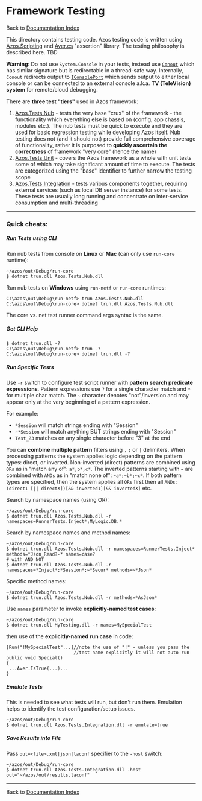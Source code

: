 # Framework Testing

Back to [Documentation Index](/src/documentation-index.md)


This directory contains testing code. Azos testing code is written using [Azos.Scripting](/src/Azos/Scripting) and
 [Aver.cs](/src/Azos/Aver.cs) "assertion" library. The testing philosophy is described here. TBD

**Warning**: Do not use `System.Console` in your tests, instead use [`Conout`](/src/Azos/Scripting) which has similar signature but is 
redirectable in a thread-safe way. Internally, `Conout` redirects output to [`IConsolePort`](/src/Azos/IO/Console) which 
sends output to either local console or can be connected to an external console a.k.a. **TV (TeleVision) system** 
for remote/cloud debugging.

There are **three test "tiers"** used in Azos framework:

1. [Azos.Tests.Nub](Azos.Tests.Nub) - tests the very base "crux" of the framework - the functionality 
 which everything else is based on (config, app chassis, modules etc.). The nub tests must be quick to 
 execute and they are used for basic regression testing while developing Azos itself. Nub testing does not
 (and it should not) provide full comprehensive coverage of functionality, rather it is purposed to
 **quickly ascertain the correctness** of framework "very core" (hence the name)
1. [Azos.Tests.Unit](Azos.Tests.Unit) - covers the Azos framework as a whole with unit tests some of which
 may take significant amount of time to execute. The tests are categorized using the "base" identifier to further
 narrow the testing scope
1. [Azos.Tests.Integration](Azos.Tests.Integration) - tests various components together, requiring external services
 (such as local DB server instance) for some tests. These tests are usually long running and concentrate on inter-service
 consumption and multi-threading

---
### Quick cheats:

##### Run Tests using CLI
Run nub tests from console on **Linux** or **Mac** (can only use `run-core` runtime):
```batch
~/azos/out/Debug/run-core
$ dotnet trun.dll Azos.Tests.Nub.dll
```

Run nub tests on **Windows** using `run-netf` or `run-core` runtimes:

```batch
C:\azos\out\Debug\run-netf> trun Azos.Tests.Nub.dll
C:\azos\out\Debug\run-core> dotnet trun.dll Azos.Tests.Nub.dll
```

The core vs. net test runner command args syntax is the same.

##### Get CLI Help

```batch
$ dotnet trun.dll -?
C:\azos\out\Debug\run-netf> trun -?
C:\azos\out\Debug\run-core> dotnet trun.dll -?
```

##### Run Specific Tests
Use `-r` switch to configure test script runner with **pattern search predicate expressions**.
Pattern expressions use `?` for a single character match and `*` for multiple char match. 
The `~` character denotes "not"/inversion and may appear only at the very beginning of a pattern expression.

For example:
- `*Session` will match strings ending with "Session"
- `~*Session` will match anything BUT strings ending with "Session"
- `Test_?3` matches on any single character before "3" at the end

You can **combine multiple pattern** filters using `,` `;` or `|` delimiters.
When processing patterns the system applies logic depending on the pattern types: direct, or inverted.
Non-inverted (direct) patterns are combined using `ORs` as in "match any of": `a*;b*;c*`.
The inverted patterns starting with `~` are combined with `ANDs` as in "match none of": `~a*;~b*;~c*`.
If both pattern types are specified, then the system applies all `ORs` first then all `ANDs`:  
 `(direct1 [|| directX])[&& inverted1][&& invertedX]` etc.

Search by namespace names (using OR):
```batch
~/azos/out/Debug/run-core
$ dotnet trun.dll Azos.Tests.Nub.dll -r namespaces=RunnerTests.Inject*;MyLogic.DB.*
```

Search by namespace names and method names:

```batch
~/azos/out/Debug/run-core
$ dotnet trun.dll Azos.Tests.Nub.dll -r namespaces=RunnerTests.Inject* methods=*Json_Read?-* names=case?
# with AND NOT
$ dotnet trun.dll Azos.Tests.Nub.dll -r namespaces=*Inject*;*Session*;~*Secur* methods=~*Json* 
```

Specific method names:
```batch
~/azos/out/Debug/run-core
$ dotnet trun.dll Azos.Tests.Nub.dll -r methods=*AsJson*
```

Use `names` parameter to invoke **explicitly-named test cases**:
```batch
~/azos/out/Debug/run-core
$ dotnet trun.dll MyTesting.dll -r names=MySpecialTest
```
then use of the **explicitly-named run case** in code:
```CSharp
[Run("!MySpecialTest"...]//note the use of "!" - unless you pass the
                         //test name explicitly it will not auto run
public void Special()
{
 ...Aver.IsTrue(...)...
}
```



##### Emulate Tests
This is needed to see what tests will run, but don't run them. Emulation helps to identify the test
configuration/setup issues.
```batch
~/azos/out/Debug/run-core
$ dotnet trun.dll Azos.Tests.Integration.dll -r emulate=true
```

##### Save Results into File
Pass `out=<file>.xml|json|laconf` specifier to the `-host` switch:
```batch
~/azos/out/Debug/run-core
$ dotnet trun.dll Azos.Tests.Integration.dll -host out="~/azos/out/results.laconf"
```

---
Back to [Documentation Index](/src/documentation-index.md)




